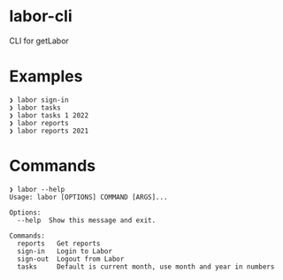 # labor-cli
CLI for getLabor

# Examples
```
❯ labor sign-in
❯ labor tasks
❯ labor tasks 1 2022
❯ labor reports
❯ labor reports 2021
```

# Commands
```
❯ labor --help
Usage: labor [OPTIONS] COMMAND [ARGS]...

Options:
  --help  Show this message and exit.

Commands:
  reports   Get reports
  sign-in   Login to Labor
  sign-out  Logout from Labor
  tasks     Default is current month, use month and year in numbers
```
